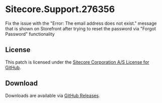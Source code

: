 # Sitecore.Support.276356
Fix the issue with the &quot;Error: The email address does not exist.&quot; message that is shown on Storefront after trying to reset the password via &quot;Forgot Password&quot; functionality

## License  
This patch is licensed under the [Sitecore Corporation A/S License for GitHub](https://github.com/sitecoresupport/Sitecore.Support.276356/blob/master/LICENSE).  

## Download  
Downloads are available via [GitHub Releases](https://github.com/sitecoresupport/Sitecore.Support.276356/releases).  

